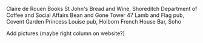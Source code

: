 Claire de Rouen Books
St John's Bread and Wine, Shoreditch
Department of Coffee and Social Affairs
Bean and Gone
Tower 47
Lamb and Flag pub, Covent Garden
Princess Louise pub, Holborn
French House Bar, Soho

Add pictures (maybe right column on website?)